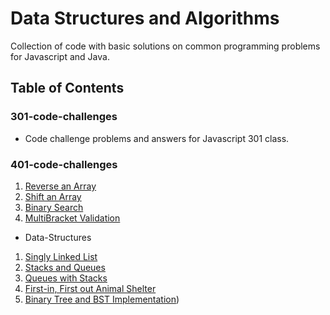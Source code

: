 # Data Structures and Algorithms
Collection of code with basic solutions on common programming problems for Javascript and Java.

## Table of Contents

### 301-code-challenges
* Code challenge problems and answers for Javascript 301 class.

### 401-code-challenges
1. [Reverse an Array](https://github.com/idothestamping/data-structures-and-algorithms/blob/master/401-code-challenges/documents/ArrayReverse.md)
2. [Shift an Array](https://github.com/idothestamping/data-structures-and-algorithms/blob/master/401-code-challenges/documents/ArrayShift.md)
3. [Binary Search](https://github.com/idothestamping/data-structures-and-algorithms/blob/master/401-code-challenges/documents/BinarySearch.md)
4. [MultiBracket Validation](https://github.com/idothestamping/data-structures-and-algorithms/blob/master/401-code-challenges/documents/MultiBracketValidation.md)

* Data-Structures
1. [Singly Linked List](https://github.com/idothestamping/data-structures-and-algorithms/blob/master/Data-Structures/documents/LinkedList.md)
2. [Stacks and Queues](https://github.com/idothestamping/data-structures-and-algorithms/blob/master/Data-Structures/documents/StackAndQueues.md)
3. [Queues with Stacks](https://github.com/idothestamping/data-structures-and-algorithms/blob/master/Data-Structures/documents/QueuesWithStacks.md)
4. [First-in, First out Animal Shelter](https://github.com/idothestamping/data-structures-and-algorithms/blob/master/Data-Structures/documents/FifoAnimalShelter.md)
5. [Binary Tree and BST Implementation](https://github.com/idothestamping/data-structures-and-algorithms/blob/master/Data-Structures/documents/Tree.md))
